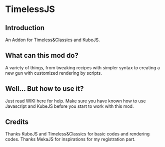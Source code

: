 # TimelessJS 
## Introduction
An Addon for Timeless&Classics and KubeJS.
## What can this mod do?
A variety of things, from tweaking recipes with simpler syntax to creating a new gun with customized rendering by scripts.

## Well... But how to use it?
Just read WIKI here for help.
Make sure you have known how to use Javascript and KubeJS before you start to work with this mod.
## Credits
Thanks KubeJS and Timeless&Classics for basic codes and rendering codes.
Thanks MekaJS for inspirations for my registration part.